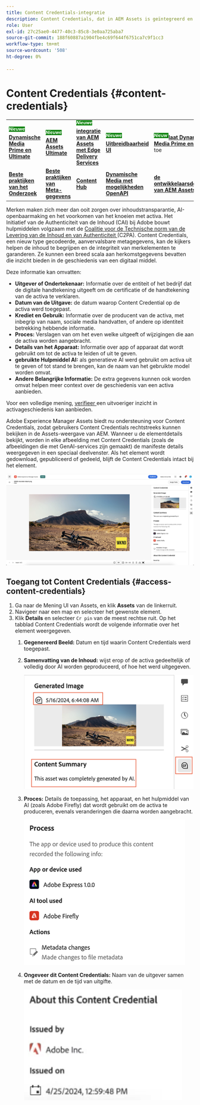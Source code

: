 ```yaml
---
title: Content Credentials-integratie
description: Content Credentials, dat in AEM Assets is geïntegreerd en in de Assets View is opgenomen, kan context bieden in de geschiedenis van een middel, zoals hoe het is gemaakt en wie er bij het maken betrokken was. Net als een voedingswaarde-label voor digitale inhoud kan Content Credentials helpen de transparantie te vergroten en vertrouwen te kweken bij het publiek.
role: User
exl-id: 27c25ae0-4477-40c3-85c8-3e0aa725aba7
source-git-commit: 188f60887a1904fbe4c69f644f6751ca7c9f1cc3
workflow-type: tm+mt
source-wordcount: '508'
ht-degree: 0%

---
```


# Content Credentials {#content-credentials}

<table>
    <tr>
        <td>
            <sup style= "background-color:#008000; color:#FFFFFF; font-weight:bold"><i> Nieuwe </i></sup> <a href="/help/assets/dynamic-media/dm-prime-ultimate.md"><b> Dynamische Media Prime en Ultimate </b></a>
        </td>
        <td>
            <sup style= "background-color:#008000; color:#FFFFFF; font-weight:bold"><i> Nieuwe </i></sup> <a href="/help/assets/assets-ultimate-overview.md"><b> AEM Assets Ultimate </b></a>
        </td>
        <td>
            <sup style= "background-color:#008000; color:#FFFFFF; font-weight:bold"><i> Nieuwe </i></sup> <a href="/help/assets/integrate-aem-assets-edge-delivery-services.md"><b> integratie van AEM Assets met Edge Delivery Services </b></a>
        </td>
        <td>
            <sup style= "background-color:#008000; color:#FFFFFF; font-weight:bold"><i> Nieuwe </i></sup> <a href="/help/assets/aem-assets-view-ui-extensibility.md"><b> Uitbreidbaarheid UI </b></a>
        </td>
          <td>
            <sup style= "background-color:#008000; color:#FFFFFF; font-weight:bold"><i> Nieuw </i></sup> <a href="/help/assets/dynamic-media/enable-dynamic-media-prime-and-ultimate.md"><b> laat Dynamische Media Prime en Ultimate </b></a> toe
        </td>
    </tr>
    <tr>
        <td>
            <a href="/help/assets/search-best-practices.md"><b> Beste praktijken van het Onderzoek </b></a>
        </td>
        <td>
            <a href="/help/assets/metadata-best-practices.md"><b> Beste praktijken van Meta-gegevens </b></a>
        </td>
        <td>
            <a href="/help/assets/product-overview.md"><b> Content Hub </b></a>
        </td>
        <td>
            <a href="/help/assets/dynamic-media-open-apis-overview.md"><b> Dynamische Media met mogelijkheden OpenAPI </b></a>
        </td>
        <td>
            <a href="https://developer.adobe.com/experience-cloud/experience-manager-apis/"><b> de ontwikkelaarsdocumentatie van AEM Assets </b></a>
        </td>
    </tr>
</table>

Merken maken zich meer dan ooit zorgen over inhoudstransparantie, AI-openbaarmaking en het voorkomen van het knoeien met activa. Het Initiatief van de Authenticiteit van de Inhoud (CAI) bij Adobe bouwt hulpmiddelen volgzaam met de [ Coalitie voor de Technische norm van de Levering van de Inhoud en van Authenticiteit ](https://c2pa.org/specifications/specifications/1.1/specs/C2PA_Specification.html#_trust_model) (C2PA). Content Credentials, een nieuw type gecodeerde, aanvervalsbare metagegevens, kan de kijkers helpen de inhoud te begrijpen en de integriteit van merkelementen te garanderen. Ze kunnen een breed scala aan herkomstgegevens bevatten die inzicht bieden in de geschiedenis van een digitaal middel.

Deze informatie kan omvatten:

* **Uitgever of Ondertekenaar:** Informatie over de entiteit of het bedrijf dat de digitale handtekening uitgeeft om de certificatie of de handtekening van de activa te verklaren.
* **Datum van de Uitgave:** de datum waarop Content Credential op de activa werd toegepast.
* **Krediet en Gebruik:** Informatie over de producent van de activa, met inbegrip van naam, sociale media handvatten, of andere op identiteit betrekking hebbende informatie.
* **Proces:** Verslagen van om het even welke uitgeeft of wijzigingen die aan de activa worden aangebracht.
* **Details van het Apparaat:** Informatie over app of apparaat dat wordt gebruikt om tot de activa te leiden of uit te geven.
* **gebruikte Hulpmiddel AI:** als generatieve AI werd gebruikt om activa uit te geven of tot stand te brengen, kan de naam van het gebruikte model worden omvat.
* **Andere Belangrijke Informatie:** De extra gegevens kunnen ook worden omvat helpen meer context over de geschiedenis van een activa aanbieden.

Voor een volledige mening, [ verifieer ](https://contentcredentials.org/verify) een uitvoeriger inzicht in activageschiedenis kan aanbieden.

Adobe Experience Manager Assets biedt nu ondersteuning voor Content Credentials, zodat gebruikers Content Credentials rechtstreeks kunnen bekijken in de Assets-weergave van AEM. Wanneer u de elementdetails bekijkt, worden in elke afbeelding met Content Credentials (zoals de afbeeldingen die met GenAI-services zijn gemaakt) de manifeste details weergegeven in een speciaal deelvenster. Als het element wordt gedownload, gepubliceerd of gedeeld, blijft de Content Credentials intact bij het element.

![ activa ](/help/assets/assets/content-credentials.png)

## Toegang tot Content Credentials {#access-content-credentials}

1. Ga naar de Mening UI van Assets, en klik **Assets** van de linkerruit.
1. Navigeer naar een map en selecteer het gewenste element.
1. Klik **Details** en selecteer `Cr pin` van de meest rechtse ruit. Op het tabblad Content Credentials wordt de volgende informatie over het element weergegeven.
   1. **Gegenereerd Beeld:** Datum en tijd waarin Content Credentials werd toegepast.
   1. **Samenvatting van de Inhoud:** wijst erop of de activa gedeeltelijk of volledig door AI worden geproduceerd, of hoe het werd uitgegeven.

      ![ inhoudsgeloofsbrieven ](/help/assets/assets/content-credentials1.png)
   1. **Proces:** Details de toepassing, het apparaat, en het hulpmiddel van AI (zoals Adobe Firefly) dat wordt gebruikt om de activa te produceren, evenals veranderingen die daarna worden aangebracht.

      ![ proces ](/help/assets/assets/CR-Process.png)
   1. **Ongeveer dit Content Credentials:** Naam van de uitgever samen met de datum en de tijd van uitgifte.

      ![ uitgever ](/help/assets/assets/CR-issuer.png)
